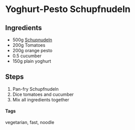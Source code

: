 # Yoghurt-Pesto Schupfnudeln

## Ingredients

* 500g [Schupnudeln](Schupfnudeln.html)
* 200g Tomatoes
* 200g orange pesto 
* 0.5 cucumber
* 150g plain yoghurt

## Steps

1. Pan-fry Schupfnudeln
2. Dice tomatoes and cucumber
3. Mix all ingredients together

#### Tags
vegetarian, fast, noodle
